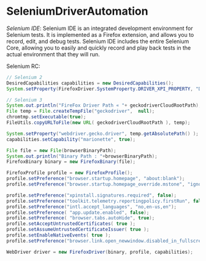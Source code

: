# SeleniumDriverAutomation

_Selenium IDE_:
Selenium IDE is an integrated development environment for Selenium tests. It is implemented as a Firefox extension,
and allows you to record, edit, and debug tests. Selenium IDE includes the entire Selenium Core, allowing you to
easily and quickly record and play back tests in the actual environment that they will run.

Selenium RC:

```java
// Selenium 2
DesiredCapabilities capabilities = new DesiredCapabilities();
System.setProperty(FirefoxDriver.SystemProperty.DRIVER_XPI_PROPERTY, "D:\\Software\\CBCP\\webdriver.xpi");

// Selenium 3
System.out.println("FireFox Driver Path « "+ geckodriverCloudRootPath);
File temp = File.createTempFile("geckodriver",	null);
chromtmp.setExecutable(true);
FileUtils.copyURLToFile(new URL( geckodriverCloudRootPath ), temp);

System.setProperty("webdriver.gecko.driver", temp.getAbsolutePath() );
capabilities.setCapability("marionette", true);

File file = new File(browserBinaryPath);
System.out.println("Binary Path : "+browserBinaryPath);
FirefoxBinary binary = new FirefoxBinary(file);

FirefoxProfile profile = new FirefoxProfile();
profile.setPreference("browser.startup.homepage", "about:blank");
profile.setPreference("browser.startup.homepage_override.mstone", "ignore");

profile.setPreference("xpinstall.signatures.required", false);
profile.setPreference("toolkit.telemetry.reportingpolicy.firstRun", false);
profile.setPreference("intl.accept_languages", "no,en-us,en");
profile.setPreference( "app.update.enabled", false);
profile.setPreference( "browser.tabs.autoHide", true);
profile.setAcceptUntrustedCertificates( true );
profile.setAssumeUntrustedCertificateIssuer( true );
profile.setEnableNativeEvents( true );
profile.setPreference("browser.link.open_newwindow.disabled_in_fullscreen", true);

WebDriver driver = new FirefoxDriver(binary, profile, capabilities);
```
